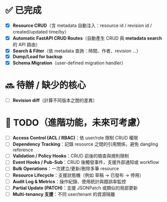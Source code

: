 # ✅ 已完成
- [x] **Resource CRUD**（含 metadata 自動注入：resource id / revision id / created/updated time/by）
- [x] **Automatic FastAPI CRUD Routes**（自動產生 CRUD 與 **metadata search** 的 API 路由）
- [x] **Search & Filter**（依 metadata 查詢：時間、作者、revision …）
- [x] **Dump/Load for backup**
- [x] **Schema Migration**（user-defined migration handler）

# 🔜 待辦 / 缺少的核心
- [ ] **Revision diff**（計算不同版本之間的差異）

# 📝 TODO（進階功能，未來可考慮）
- [ ] **Access Control (ACL / RBAC)**：依 user/role 限制 CRUD 權限
- [ ] **Dependency Tracking**：記錄 resource 之間的引用關係，避免 dangling reference
- [ ] **Validation / Policy Hooks**：CRUD 前後的檢查與規則限制
- [ ] **Event Hooks / Pub-Sub**：CRUD 後觸發事件，支援外部通知或 workflow
- [ ] **Bulk Operations**：一次建立/更新/刪除多筆 resource
- [ ] **Resource Lifecycle**：支援狀態機（例如 草稿 → 已發布 → 停用）
- [ ] **Audit Log & Metrics**：操作紀錄、使用統計與錯誤率監控
- [ ] **Partial Update (PATCH)**：支援 JSONPatch 或類似的局部更新
- [ ] **Multi-tenancy 支援**：不同 user/tenant 的資源隔離
